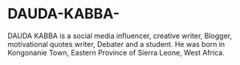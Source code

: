 # DAUDA-KABBA-
DAUDA KABBA is a social media influencer, creative writer, Blogger, motivational quotes writer, Debater and a student. He was born in Kongonanie Town, Eastern Province of Sierra Leone, West Africa. 

